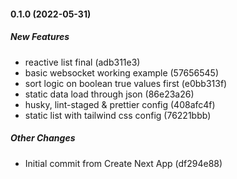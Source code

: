 #### 0.1.0 (2022-05-31)

##### New Features

*  reactive list final (adb311e3)
*  basic websocket working example (57656545)
*  sort logic on boolean true values first (e0bb313f)
*  static data load through json (86e23a26)
*  husky, lint-staged & prettier config (408afc4f)
*  static list with tailwind css config (76221bbb)

##### Other Changes

*  Initial commit from Create Next App (df294e88)

